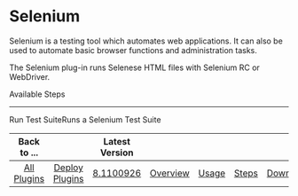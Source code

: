 
Selenium
========


Selenium is a testing tool which automates web applications. It can also be used to automate basic browser functions and
 administration tasks.


The Selenium plug-in runs Selenese HTML files with Selenium RC or WebDriver.



Available Steps

---------------


Run Test SuiteRuns a Selenium Test Suite





|Back to ...||Latest Version|||||
| :---: | :---: | :---: | :---: | :---: | :---: | :---: |
|[All Plugins](../../index.md)|[Deploy Plugins](../README.md)|[8.1100926](https://raw.githubusercontent.com/UrbanCode/IBM-UCD-PLUGINS/main/files/Selenium/Selenium-8.1100926.zip)|[Overview](overview.md)|[Usage](usage.md)|[Steps](steps.md)|[Downloads](downloads.md)|
